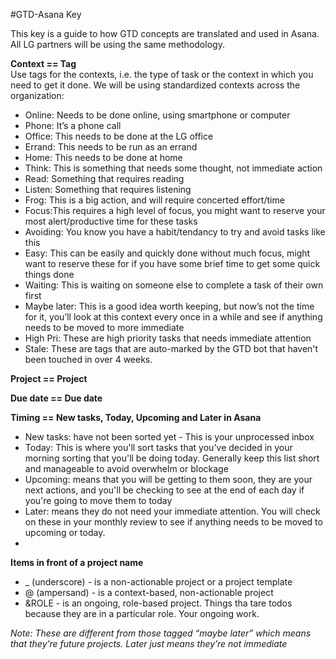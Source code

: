 #GTD-Asana Key

This key is a guide to how GTD concepts are translated and used in Asana. All LG partners will be using the same methodology.

**Context == Tag**
<br>Use tags for the contexts, i.e. the type of task or the context in which you need to get it done.
We will be using standardized contexts across the organization:
* Online: Needs to be done online, using smartphone or computer
* Phone: It’s a phone call
* Office: This needs to be done at the LG office
* Errand: This needs to be run as an errand
* Home: This needs to be done at home
* Think: This is something that needs some thought, not immediate action
* Read: Something that requires reading
* Listen: Something that requires listening
* Frog: This is a big action, and will require concerted effort/time
* Focus:This requires a high level of focus, you might want to reserve your most alert/productive time for these tasks 
* Avoiding: You know you have a habit/tendancy to try and avoid tasks like this
* Easy: This can be easily and quickly done without much focus, might want to reserve these for if you have some brief time to get some quick things done
* Waiting: This is waiting on someone else to complete a task of their own first
* Maybe later: This is a good idea worth keeping, but now’s not the time for it, you’ll look at this context every once in a while and see if anything needs to be moved to more immediate
* High Pri: These are high priority tasks that needs immediate attention 
* Stale: These are tags that are auto-marked by the GTD bot that haven't been touched in over 4 weeks. 



**Project == Project**

**Due date == Due date**

**Timing == New tasks, Today, Upcoming and Later in Asana**
* New tasks: have not been sorted yet - This is your unprocessed inbox
* Today: This is where you'll sort tasks that you've decided in your morning sorting that you'll be doing today.  Generally keep this list short and manageable to avoid overwhelm or blockage
* Upcoming: means that you will be getting to them soon, they are your next actions, and you'll be checking to see at the end of each day if you're going to move them to today
* Later: means they do not need your immediate attention. You will check on these in your monthly review to see if anything needs to be moved to upcoming or today.
* 

**Items in front of a project name**
* _ (underscore) - is a non-actionable project or a project template
* @ (ampersand) - is a context-based, non-actionable project 
* &ROLE - is an ongoing, role-based project. Things tha tare todos because they are in a particular role. Your ongoing work.  


*Note: These are different from those tagged “maybe later” which means that they’re future projects.  Later just means they’re not immediate*
